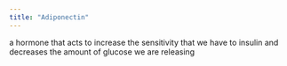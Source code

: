 ```yaml
---
title: "Adiponectin"
---
```

a hormone that acts to increase the sensitivity that we have to insulin and decreases the amount of glucose we are releasing

